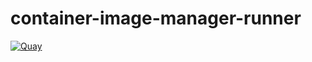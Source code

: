 # container-image-manager-runner

[![Quay](https://img.shields.io/badge/Quay-osism%2Fmanager--runner-blue.svg)](https://quay.io/repository/osism/manager-runner)
